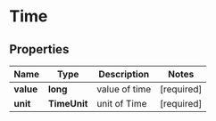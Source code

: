 # Time

## Properties
Name | Type | Description | Notes
------------ | ------------- | ------------- | -------------
**value** | **long** | value of time |  [required]
**unit** | **TimeUnit** | unit of Time  |  [required]

